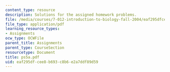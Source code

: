 ```yaml
---
content_type: resource
description: Solutions for the assigned homework problems.
file: /media/courses/7-012-introduction-to-biology-fall-2004/eaf295dfcee8b693c8b6e2a7ddf89d59_ps5a.pdf
file_type: application/pdf
learning_resource_types:
- Assignments
ocw_type: OCWFile
parent_title: Assignments
parent_type: CourseSection
resourcetype: Document
title: ps5a.pdf
uid: eaf295df-cee8-b693-c8b6-e2a7ddf89d59
---
```

